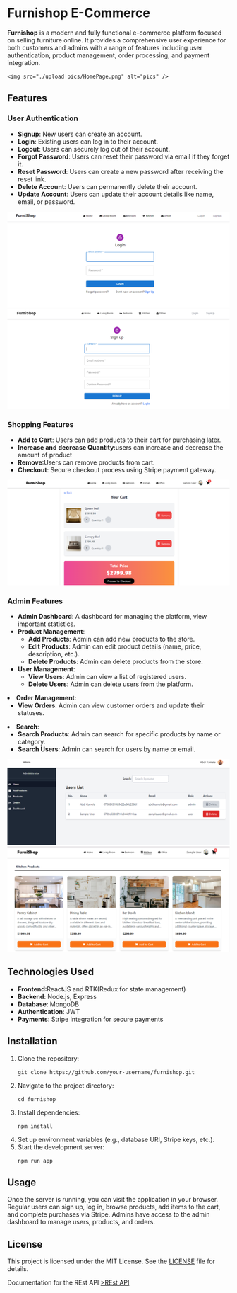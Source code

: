 </head>
<body>
    <h1>Furnishop E-Commerce</h1>
    <p><strong>Furnishop</strong> is a modern and fully functional e-commerce platform focused on selling furniture online. It provides a comprehensive user experience for both customers and admins with a range of features including user authentication, product management, order processing, and payment integration.</p>

    <img src="./upload pics/HomePage.png" alt="pics" />

  <h2>Features</h2>
    <h3>User Authentication</h3>
    <ul>
        <li><strong>Signup</strong>: New users can create an account.</li>
        <li><strong>Login</strong>: Existing users can log in to their account.</li>
        <li><strong>Logout</strong>: Users can securely log out of their account.</li>
        <li><strong>Forgot Password</strong>: Users can reset their password via email if they forget it.</li>
        <li><strong>Reset Password</strong>: Users can create a new password after receiving the reset link.</li>
        <li><strong>Delete Account</strong>: Users can permanently delete their account.</li>
        <li><strong>Update Account</strong>: Users can update their account details like name, email, or password.</li>
    </ul>
    <img src="./upload pics/Login.png" alt="pics" />
    <img src="./upload pics/signup.png" alt="pics" />

   <h3>Shopping Features</h3>
    <ul>
        <li><strong>Add to Cart</strong>: Users can add products to their cart for purchasing later.</li>
        <li><strong>Increase and decrease Quantity</strong>:users can increase and decrease the amount of product</li>
        <li><strong>Remove</strong>:Users can remove products from cart.</li>
        <li><strong>Checkout</strong>: Secure checkout process using Stripe payment gateway.</li>
    </ul>
    <img src="./upload pics/Cart page.png" alt="pics" />

  <h3>Admin Features</h3>
    <ul>
        <li><strong>Admin Dashboard</strong>: A dashboard for managing the platform, view important statistics.</li>
        <li><strong>Product Management</strong>:
            <ul>
                <li><strong>Add Products</strong>: Admin can add new products to the store.</li>
                <li><strong>Edit Products</strong>: Admin can edit product details (name, price, description, etc.).</li>
                <li><strong>Delete Products</strong>: Admin can delete products from the store.</li>
            </ul>
        </li>
        <li><strong>User Management</strong>:
            <ul>
                <li><strong>View Users</strong>: Admin can view a list of registered users.</li>
                <li><strong>Delete Users</strong>: Admin can delete users from the platform.</li>
            </ul>
            
   </ul>
        </li>
        <li><strong>Order Management</strong>:
            <ul>
                <li><strong>View Orders</strong>: Admin can view customer orders and update their statuses.</li>
            </ul>
        </li>
        <li><strong>Search</strong>:
            <ul>
                <li><strong>Search Products</strong>: Admin can search for specific products by name or category.</li>
                <li><strong>Search Users</strong>: Admin can search for users by name or email.</li>
   </li>
   </ul>
   <img src="./upload pics/Admin user page.png" alt="pics" />
   <img src="./upload pics/products page.png" alt="pics" />
  <h2>Technologies Used</h2>
  <ul>
        <li><strong>Frontend</strong>:ReactJS and RTK(Redux for state management)</li>
        <li><strong>Backend</strong>: Node.js, Express</li>
        <li><strong>Database</strong>: MongoDB</li>
        <li><strong>Authentication</strong>: JWT</li>
        <li><strong>Payments</strong>: Stripe integration for secure payments</li>
    </ul>

 <h2>Installation</h2>
    <ol>
        <li>Clone the repository:</li>
        <pre><code>git clone https://github.com/your-username/furnishop.git</code></pre>
        <li>Navigate to the project directory:</li>
        <pre><code>cd furnishop</code></pre>
        <li>Install dependencies:</li>
        <pre><code>npm install</code></pre>
        <li>Set up environment variables (e.g., database URI, Stripe keys, etc.).</li>
        <li>Start the development server:</li>
        <pre><code>npm run app</code></pre>
    </ol>

 <h2>Usage</h2>
    <p>Once the server is running, you can visit the application in your browser. Regular users can sign up, log in, browse products, add items to the cart, and complete purchases via Stripe. Admins have access to the admin dashboard to manage users, products, and orders.</p>
  <h2>License</h2>
    <p>This project is licensed under the MIT License. See the <a href="LICENSE">LICENSE</a> file for details.</p>
    <p>Documentation for the REst API <a href="https://documenter.getpostman.com/view/34690517/2sAXxP8XhP
" target="_blank">>REst API</a</p>

</body>
</html>
